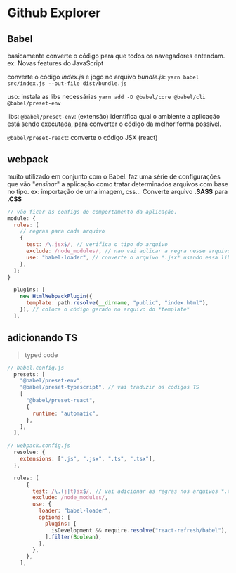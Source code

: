 # Github Explorer

## Babel

basicamente converte o código para que todos os navegadores entendam.
ex: Novas features do JavaScript

converte o código _index.js_ e jogo no arquivo _bundle.js_:
`yarn babel src/index.js --out-file dist/bundle.js`

uso: instala as libs necessárias
`yarn add -D @babel/core @babel/cli @babel/preset-env`

libs:
`@babel/preset-env`: (extensão) identifica qual o ambiente a aplicação está sendo executada, para converter o código da melhor forma possível.

`@babel/preset-react`: converte o código JSX (react)

## webpack

muito utilizado em conjunto com o Babel. faz uma série de configurações que vão "_ensinar_" a aplicação como tratar determinados arquivos com base no tipo.
ex: importação de uma imagem, css... Converte arquivo **.SASS** para **.CSS**

```js
// vão ficar as configs do comportamento da aplicação.
module: {
  rules: [
    // regras para cada arquivo
    {
      test: /\.jsx$/, // verifica o tipo do arquivo
      exclude: /node_modules/, // nao vai aplicar a regra nesse arquivo
      use: "babel-loader", // converte o arquivo *.jsx* usando essa lib. integra o babel eo webpack.
    },
  ];
}
```

```js
  plugins: [
    new HtmlWebpackPlugin({
      template: path.resolve(__dirname, "public", "index.html"),
    }), // coloca o código gerado no arquivo do *template*
  ],
```

## adicionando TS

> typed code

```js
// babel.config.js
  presets: [
    "@babel/preset-env",
    "@babel/preset-typescript", // vai traduzir os códigos TS
    [
      "@babel/preset-react",
      {
        runtime: "automatic",
      },
    ],
  ],

// webpack.config.js
  resolve: {
    extensions: [".js", ".jsx", ".ts", ".tsx"],
  },

  rules: [
      {
        test: /\.(j|t)sx$/, // vai adicionar as regras nos arquivos *.ts* e *.js*
        exclude: /node_modules/,
        use: {
          loader: "babel-loader",
          options: {
            plugins: [
              isDevelopment && require.resolve("react-refresh/babel"),
            ].filter(Boolean),
          },
        },
      },
    ],
```
